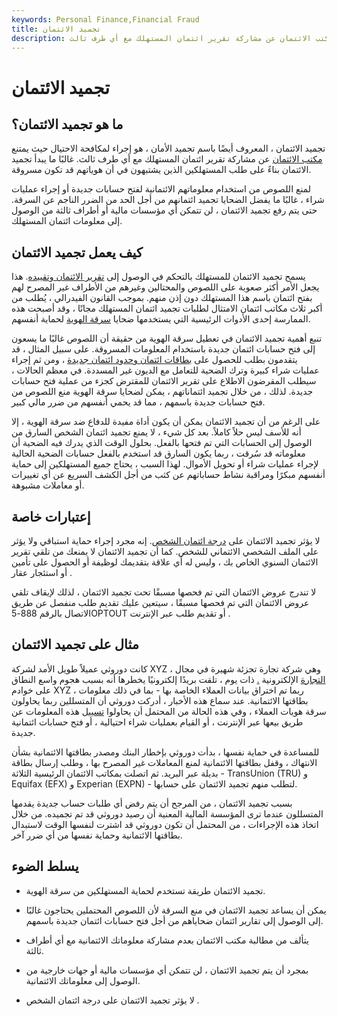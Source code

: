 ```yaml
---
keywords: Personal Finance,Financial Fraud
title: تجميد الائتمان
description: تجميد الائتمان هو إجراء لمكافحة الاحتيال حيث يمتنع مكتب الائتمان عن مشاركة تقرير ائتمان المستهلك مع أي طرف ثالث.
---
```


# تجميد الائتمان
## ما هو تجميد الائتمان؟

تجميد الائتمان ، المعروف أيضًا باسم تجميد الأمان ، هو إجراء لمكافحة الاحتيال حيث يمتنع [مكتب الائتمان](/creditbureau) عن مشاركة تقرير ائتمان المستهلك مع أي طرف ثالث. غالبًا ما يبدأ تجميد الائتمان بناءً على طلب المستهلكين الذين يشتبهون في أن هوياتهم قد تكون مسروقة.

لمنع اللصوص من استخدام معلوماتهم الائتمانية لفتح حسابات جديدة أو إجراء عمليات شراء ، غالبًا ما يفضل الضحايا تجميد ائتمانهم من أجل الحد من الضرر الناجم عن السرقة. حتى يتم رفع تجميد الائتمان ، لن تتمكن أي مؤسسات مالية أو أطراف ثالثة من الوصول إلى معلومات ائتمان المستهلك.

## كيف يعمل تجميد الائتمان

يسمح تجميد الائتمان للمستهلك بالتحكم في الوصول إلى [تقرير الائتمان وتقييده](/creditreport). هذا يجعل الأمر أكثر صعوبة على اللصوص والمحتالين وغيرهم من الأطراف غير المصرح لهم بفتح ائتمان باسم هذا المستهلك دون إذن منهم. بموجب القانون الفيدرالي ، يُطلب من أكبر ثلاث مكاتب ائتمان الامتثال لطلبات تجميد ائتمان المستهلك مجانًا ، وقد أصبحت هذه الممارسة إحدى الأدوات الرئيسية التي يستخدمها ضحايا [سرقة الهوية](/identitytheft) لحماية أنفسهم.

تنبع أهمية تجميد الائتمان في تعطيل سرقة الهوية من حقيقة أن اللصوص غالبًا ما يسعون إلى فتح حسابات ائتمان جديدة باستخدام المعلومات المسروقة. على سبيل المثال ، قد يتقدمون بطلب للحصول على [بطاقات ائتمان وحدود ائتمان جديدة](/creditcard) ، ومن ثم إجراء عمليات شراء كبيرة وترك الضحية للتعامل مع الديون غير المسددة. في معظم الحالات ، سيطلب المقرضون الاطلاع على تقرير الائتمان للمقترض كجزء من عملية فتح حسابات جديدة. لذلك ، من خلال تجميد ائتماناتهم ، يمكن لضحايا سرقة الهوية منع اللصوص من فتح حسابات جديدة باسمهم ، مما قد يحمي أنفسهم من ضرر مالي كبير.

على الرغم من أن تجميد الائتمان يمكن أن يكون أداة مفيدة للدفاع ضد سرقة الهوية ، إلا أنه للأسف ليس حلاً كاملاً. بعد كل شيء ، لا يمنع تجميد ائتمان الشخص السارق من الوصول إلى الحسابات التي تم فتحها بالفعل. بحلول الوقت الذي يدرك فيه الضحية أن معلوماته قد سُرقت ، ربما يكون السارق قد استخدم بالفعل حسابات الضحية الحالية لإجراء عمليات شراء أو تحويل الأموال. لهذا السبب ، يحتاج جميع المستهلكين إلى حماية أنفسهم مبكرًا ومراقبة نشاط حساباتهم عن كثب من أجل الكشف السريع عن أي تغييرات أو معاملات مشبوهة.

## إعتبارات خاصة

لا يؤثر تجميد الائتمان على [درجة ائتمان الشخص](/credit_score). إنه مجرد إجراء حماية استباقي ولا يؤثر على الملف الشخصي الائتماني للشخص. كما أن تجميد الائتمان لا يمنعك من تلقي تقرير الائتمان السنوي الخاص بك ، وليس له أي علاقة بتقديمك لوظيفة أو الحصول على تأمين أو استئجار عقار .

لا تندرج عروض الائتمان التي تم فحصها مسبقًا تحت تجميد الائتمان ، لذلك لإيقاف تلقي عروض الائتمان التي تم فحصها مسبقًا ، سيتعين عليك تقديم طلب منفصل عن طريق الاتصال بالرقم 888-5OPTOUT أو تقديم طلب عبر الإنترنت .

## مثال على تجميد الائتمان

كانت دوروثي عميلاً طويل الأمد لشركة XYZ ، وهي شركة تجارة تجزئة شهيرة في مجال [التجارة](/ecommerce) الإلكترونية [.](/ecommerce) ذات يوم ، تلقت بريدًا إلكترونيًا يخطرها أنه بسبب هجوم واسع النطاق على خوادم XYZ ، ربما تم اختراق بيانات العملاء الخاصة بها - بما في ذلك معلومات بطاقتها الائتمانية. عند سماع هذه الأخبار ، أدركت دوروثي أن المتسللين ربما يحاولون سرقة هويات العملاء ، وفي هذه الحالة من المحتمل أن يحاولوا [تسييل](/monetize) هذه المعلومات عن طريق بيعها عبر الإنترنت ، أو القيام بعمليات شراء احتيالية ، أو فتح حسابات ائتمانية جديدة.

للمساعدة في حماية نفسها ، بدأت دوروثي بإخطار البنك ومصدر بطاقتها الائتمانية بشأن الانتهاك ، وقفل بطاقتها الائتمانية لمنع المعاملات غير المصرح بها ، وطلب إرسال بطاقة بديلة عبر البريد. ثم اتصلت بمكاتب الائتمان الرئيسية الثلاثة - TransUnion (TRU) و Equifax (EFX) و Experian (EXPN) - لتطلب منهم تجميد الائتمان على حسابها.

بسبب تجميد الائتمان ، من المرجح أن يتم رفض أي طلبات حساب جديدة يقدمها المتسللون عندما ترى المؤسسة المالية المعنية أن رصيد دوروثي قد تم تجميده. من خلال اتخاذ هذه الإجراءات ، من المحتمل أن تكون دوروثي قد اشترت لنفسها الوقت لاستبدال بطاقتها الائتمانية وحماية نفسها من أي ضرر آخر.

## يسلط الضوء

- تجميد الائتمان طريقة تستخدم لحماية المستهلكين من سرقة الهوية.

- يمكن أن يساعد تجميد الائتمان في منع السرقة لأن اللصوص المحتملين يحتاجون غالبًا إلى الوصول إلى تقارير ائتمان ضحاياهم من أجل فتح حسابات ائتمان جديدة باسمهم.

- يتألف من مطالبة مكتب الائتمان بعدم مشاركة معلوماتك الائتمانية مع أي أطراف ثالثة.

- بمجرد أن يتم تجميد الائتمان ، لن تتمكن أي مؤسسات مالية أو جهات خارجية من الوصول إلى معلوماتك الائتمانية.

- لا يؤثر تجميد الائتمان على درجة ائتمان الشخص .

